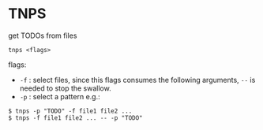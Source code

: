 # TNPS
get TODOs from files

```
tnps <flags>
```

flags:
- `-f` : select files, since this flags consumes the following arguments, `--` is needed to stop the swallow.
- `-p` : select a pattern
e.g.:
```
$ tnps -p "TODO" -f file1 file2 ...
$ tnps -f file1 file2 ... -- -p "TODO"
```
